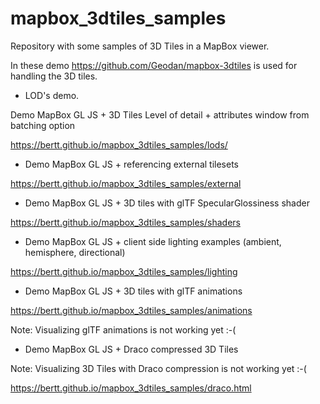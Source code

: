 # mapbox_3dtiles_samples

Repository with some samples of 3D Tiles in a MapBox viewer.

In these demo https://github.com/Geodan/mapbox-3dtiles is used for handling the 3D tiles.

- LOD's demo. 

Demo MapBox GL JS + 3D Tiles Level of detail + attributes window from batching option

https://bertt.github.io/mapbox_3dtiles_samples/lods/

- Demo MapBox GL JS + referencing external tilesets 

https://bertt.github.io/mapbox_3dtiles_samples/external

- Demo MapBox GL JS + 3D tiles with glTF SpecularGlossiness shader

https://bertt.github.io/mapbox_3dtiles_samples/shaders

- Demo MapBox GL JS + client side lighting examples (ambient, hemisphere, directional)

https://bertt.github.io/mapbox_3dtiles_samples/lighting

- Demo MapBox GL JS + 3D tiles with glTF animations

https://bertt.github.io/mapbox_3dtiles_samples/animations

Note: Visualizing glTF animations is not working yet :-(

- Demo MapBox GL JS + Draco compressed 3D Tiles 

Note: Visualizing 3D Tiles with Draco compression is not working yet :-(

https://bertt.github.io/mapbox_3dtiles_samples/draco.html
